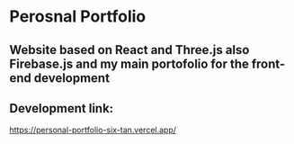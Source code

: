 # Perosnal Portfolio
## Website based on React and Three.js also Firebase.js and my main portofolio for the front-end development 
## Development link:
https://personal-portfolio-six-tan.vercel.app/
